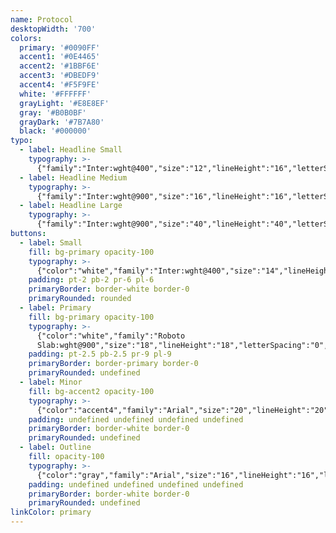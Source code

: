 ```yaml
---
name: Protocol
desktopWidth: '700'
colors:
  primary: '#0090FF'
  accent1: '#0E4465'
  accent2: '#1BBF6E'
  accent3: '#DBEDF9'
  accent4: '#F5F9FE'
  white: '#FFFFFF'
  grayLight: '#E8E8EF'
  gray: '#B0B0BF'
  grayDark: '#7B7A80'
  black: '#000000'
typo:
  - label: Headline Small
    typography: >-
      {"family":"Inter:wght@400","size":"12","lineHeight":"16","letterSpacing":"0","margin":"0","smSize":"16","smLineHeight":"16","smLetterSpacing":"0","smMargin":"0"}
  - label: Headline Medium
    typography: >-
      {"family":"Inter:wght@900","size":"16","lineHeight":"16","letterSpacing":"0","margin":"0","smSize":"16","smLineHeight":"16","smLetterSpacing":"0","smMargin":"0"}
  - label: Headline Large
    typography: >-
      {"family":"Inter:wght@900","size":"40","lineHeight":"40","letterSpacing":"0","margin":"0","smSize":"32","smLineHeight":"32","smLetterSpacing":"0","smMargin":"0"}
buttons:
  - label: Small
    fill: bg-primary opacity-100
    typography: >-
      {"color":"white","family":"Inter:wght@400","size":"14","lineHeight":"14","letterSpacing":"0","smSize":"14","smLineHeight":"14","smLetterSpacing":"0"}
    padding: pt-2 pb-2 pr-6 pl-6
    primaryBorder: border-white border-0
    primaryRounded: rounded
  - label: Primary
    fill: bg-primary opacity-100
    typography: >-
      {"color":"white","family":"Roboto
      Slab:wght@900","size":"18","lineHeight":"18","letterSpacing":"0","smSize":"18","smLineHeight":"28","smLetterSpacing":"0"}
    padding: pt-2.5 pb-2.5 pr-9 pl-9
    primaryBorder: border-primary border-0
    primaryRounded: undefined
  - label: Minor
    fill: bg-accent2 opacity-100
    typography: >-
      {"color":"accent4","family":"Arial","size":"20","lineHeight":"20","letterSpacing":"0","smSize":"20","smLineHeight":"20","smLetterSpacing":"0"}
    padding: undefined undefined undefined undefined
    primaryBorder: border-white border-0
    primaryRounded: undefined
  - label: Outline
    fill: opacity-100
    typography: >-
      {"color":"gray","family":"Arial","size":"16","lineHeight":"16","letterSpacing":"0","smSize":"16","smLineHeight":"16","smLetterSpacing":"0"}
    padding: undefined undefined undefined undefined
    primaryBorder: border-white border-0
    primaryRounded: undefined
linkColor: primary
---
```


